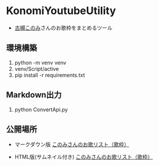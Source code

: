 # KonomiYoutubeUtility

- [古槻このみ](https://www.youtube.com/@hrtk_knm/featured)さんのお歌枠をまとめるツール

## 環境構築

1. python -m venv venv
2. venv/Script/active
3. pip install -r requirements.txt

## Markdown出力

1. python ConvertApi.py

## 公開場所

- マークダウン版
    [このみさんのお歌リスト（歌枠）](https://hackmd.io/@AKoBVtp8QFOFc-VzYJVtzA/rkOcmGjui)

- HTML版(サムネイル付き)
    [このみさんのお歌リスト（歌枠）](https://rinjugatla.github.io/KonomiYoutubeUtility/python/output/)
